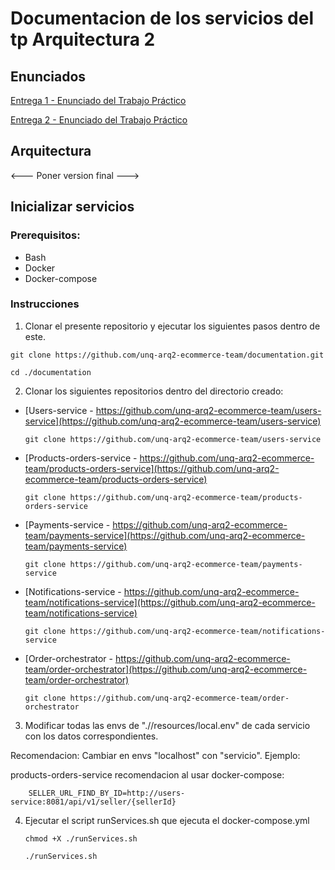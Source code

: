 # Documentacion de los servicios del tp Arquitectura 2


## Enunciados

[Entrega 1 - Enunciado del Trabajo Práctico](https://github.com/unq-arq2-ecommerce-team/documentation/blob/main/enunciados/Arq2%20-%20Trabajo%20practico%20-%20Entrega1.pdf)

[Entrega 2 - Enunciado del Trabajo Práctico](https://github.com/unq-arq2-ecommerce-team/documentation/blob/main/enunciados/Arq2%20-%20Trabajo%20practico%20-%20Entrega2.pdf)


## Arquitectura


<--- Poner version final --->


## Inicializar servicios

### Prerequisitos:

- Bash
- Docker
- Docker-compose


### Instrucciones

1) Clonar el presente repositorio y ejecutar los siguientes pasos dentro de este.

```git clone https://github.com/unq-arq2-ecommerce-team/documentation.git```

```cd ./documentation```

2) Clonar los siguientes repositorios dentro del directorio creado:

- [Users-service - https://github.com/unq-arq2-ecommerce-team/users-service](https://github.com/unq-arq2-ecommerce-team/users-service)

    ```git clone https://github.com/unq-arq2-ecommerce-team/users-service```

- [Products-orders-service - https://github.com/unq-arq2-ecommerce-team/products-orders-service](https://github.com/unq-arq2-ecommerce-team/products-orders-service)

    ```git clone https://github.com/unq-arq2-ecommerce-team/products-orders-service```

- [Payments-service - https://github.com/unq-arq2-ecommerce-team/payments-service](https://github.com/unq-arq2-ecommerce-team/payments-service)

    ```git clone https://github.com/unq-arq2-ecommerce-team/payments-service```

- [Notifications-service - https://github.com/unq-arq2-ecommerce-team/notifications-service](https://github.com/unq-arq2-ecommerce-team/notifications-service)

    ```git clone https://github.com/unq-arq2-ecommerce-team/notifications-service```

- [Order-orchestrator - https://github.com/unq-arq2-ecommerce-team/order-orchestrator](https://github.com/unq-arq2-ecommerce-team/order-orchestrator)

    ```git clone https://github.com/unq-arq2-ecommerce-team/order-orchestrator```



3) Modificar todas las envs de "./<servicio>/resources/local.env" de cada servicio con los datos correspondientes. 

Recomendacion: Cambiar en envs "localhost" con "servicio". Ejemplo:

products-orders-service recomendacion al usar docker-compose:
```
    SELLER_URL_FIND_BY_ID=http://users-service:8081/api/v1/seller/{sellerId}
```

4) Ejecutar el script runServices.sh que ejecuta el docker-compose.yml

    ```chmod +X ./runServices.sh```

    ```./runServices.sh```

